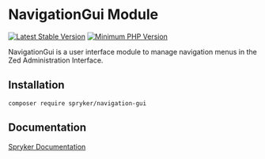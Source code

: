# NavigationGui Module
[![Latest Stable Version](https://poser.pugx.org/spryker/navigation-gui/v/stable.svg)](https://packagist.org/packages/spryker/navigation-gui)
[![Minimum PHP Version](https://img.shields.io/badge/php-%3E%3D%208.0-8892BF.svg)](https://php.net/)

NavigationGui is a user interface module to manage navigation menus in the Zed Administration Interface.

## Installation

```
composer require spryker/navigation-gui
```

## Documentation

[Spryker Documentation](https://docs.spryker.com)
